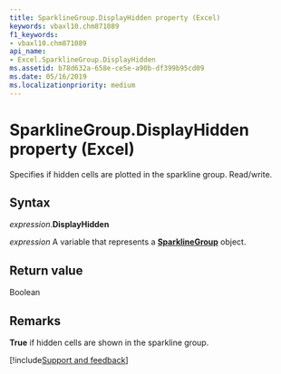 ```yaml
---
title: SparklineGroup.DisplayHidden property (Excel)
keywords: vbaxl10.chm871089
f1_keywords:
- vbaxl10.chm871089
api_name:
- Excel.SparklineGroup.DisplayHidden
ms.assetid: b78d632a-658e-ce5e-a90b-df399b95cd09
ms.date: 05/16/2019
ms.localizationpriority: medium
---
```



# SparklineGroup.DisplayHidden property (Excel)

Specifies if hidden cells are plotted in the sparkline group. Read/write.


## Syntax

_expression_.**DisplayHidden**

_expression_ A variable that represents a **[SparklineGroup](Excel.SparklineGroup.md)** object.


## Return value

Boolean


## Remarks

**True** if hidden cells are shown in the sparkline group.



[!include[Support and feedback](~/includes/feedback-boilerplate.md)]